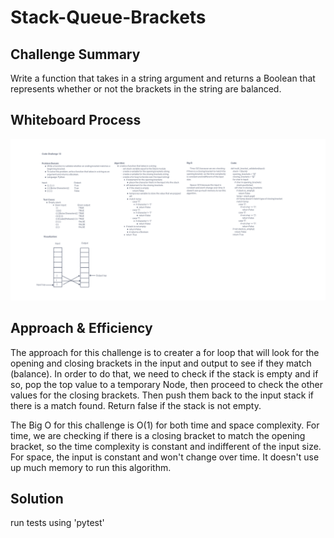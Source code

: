 # Stack-Queue-Brackets

## Challenge Summary

Write a function that takes in a string argument and returns a Boolean that represents whether or not the brackets in the string are balanced.

## Whiteboard Process

![Whiteboard image](./stack-queue-brackets.png)

## Approach & Efficiency

The approach for this challenge is to creater a for loop that will look for the opening and closing brackets in the input and output to see if they match (balance). In order to do that, we need to check if the stack is empty and if so, pop the top value to a temporary Node, then proceed to check the other values for the closing brackets. Then push them back to the input stack if there is a match found. Return false if the stack is not empty.

The Big O for this challenge is O(1) for both time and space complexity. For time, we are checking if there is a closing bracket to match the opening bracket, so the time complexity is constant and indifferent of the input size. For space, the input is constant and won't change over time. It doesn't use up much memory to run this algorithm.

## Solution

run tests using 'pytest'
